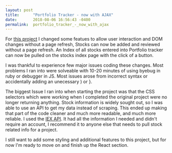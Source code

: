 ```yaml
---
layout: post
title:      "Portfolio Tracker - now with AJAX"
date:       2018-08-06 16:56:43 -0400
permalink:  portfolio_tracker_-_now_with_ajax
---
```



For [this project](https://github.com/JamesPFerguson/portfolio_tracker_v2) I changed some featues to allow user interaction and DOM changes without a page refresh, Stocks can now be added and reviewed without a page refresh. An Index of all stocks entered into Portfolio tracker can now be pulled on the stocks index page with the click of a button.

I was thankful to experience few major issues coding these changes. Most problems I ran into were solveable with 10-20 minutes of using byebug in ruby or debugger in JS. Most issues arose from incorrect syntax or accidentally adding an unecessary ) or }.

The biggest Issue I ran into when starting the project was that the CSS selectors which were working when I completed the original project were no longer returning anything. Stock information is widely sought out, so I was able to use an API to get my data instead of scraping. This ended up making that part of the code cleaner and much more readable, and much more reliable. I used the [IEX API](https://iextrading.com/developer/docs/). It had all the information I needed and didn't require an account, I recommend it to anyone else that needs to pull stock related info for a project.

I still want to add some styling and additional features to this project, but for now I'm ready to move on and finish up the React section.
